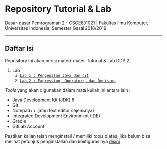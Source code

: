 # Repository Tutorial & Lab
Dasar-dasar Pemrograman 2 - CSGE601021 | Fakultas Ilmu Komputer, Universitas Indonesia, Semester Gasal 2018/2019
***


## Daftar Isi

Repository ini akan berisi materi-materi Tutorial & Lab DDP 2.

1. Lab
    1. [`Lab 1 : Pengenalan Java dan Git`][Lab_1] 
    2. [`Lab 2 : Expression, Operators, dan Decision`](https://gitlab.com/DDP2-Ekstensi-CSUI/ddp-lab/blob/lab2/lab_instructions/lab_2/README.md)
    
_Tools_ yang akan digunakan dalam mata kuliah ini antara lain :

- Java Development Kit (JDK) 8
- Git
- Notepad++ (atau text editor sejenisnya)
- Integrated Development Environment (IDE)
- Gradle
- GitLab Account

Pastikan kalian telah menginstall / memiliki _tools_ diatas, jika belum bisa melihat petunjuk penginstallan dan
konfigurasinya [disini](https://drive.google.com/file/d/1c1AA-9ju1S82-NYyV7EMyPNwScPpMQsr/view?usp=sharing)

[Lab_1]: lab_instructions/lab_1/README.md